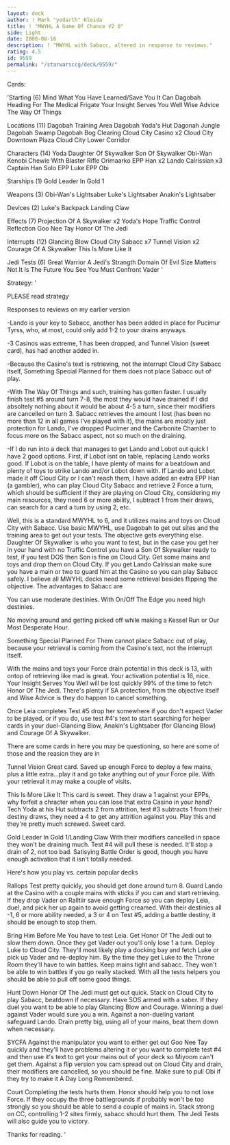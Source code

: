 ```yaml
---
layout: deck
author: ! Mark "yodarth" Kloida
title: ! "MWYHL A Game Of Chance V2 0"
side: Light
date: 2000-08-16
description: ! "MWYHL with Sabacc, altered in response to reviews."
rating: 4.5
id: 9559
permalink: "/starwarsccg/deck/9559/"
---
```

Cards: 

'Starting (6)
Mind What You Have Learned/Save You It Can
Dagobah
Heading For The Medical Frigate
Your Insight Serves You Well
Wise Advice
The Way Of Things

Locations (11)
Dagobah Training Area
Dagobah Yoda's Hut
Dagonah Jungle
Dagobah Swamp
Dagobah Bog Clearing
Cloud City Casino x2
Cloud City Downtown Plaza
Cloud City Lower Corridor

Characters (14)
Yoda
Daughter Of Skywalker
Son Of Skywalker
Obi-Wan Kenobi
Chewie With Blaster Rifle
Orimaarko
EPP Han x2
Lando Calrissian x3
Captain Han Solo
EPP Luke
EPP Obi

Starships (1)
Gold Leader In Gold 1

Weapons (3)
Obi-Wan's Lightsaber
Luke's Lightsaber
Anakin's Lightsaber

Devices (2)
Luke's Backpack
Landing Claw

Effects (7)
Projection Of A Skywalker x2
Yoda's Hope
Traffic Control
Reflection
Goo Nee Tay
Honor Of The Jedi

Interrupts (12)
Glancing Blow
Cloud City Sabacc x7
Tunnel Vision x2
Courage Of A Skywalker
This Is More Like It

Jedi Tests (6)
Great Warrior
A Jedi's Strangth
Domain Of Evil
Size Matters Not
It Is The Future You See
You Must Confront Vader
'

Strategy: '

PLEASE read strategy

Responses to reviews on my earlier version

-Lando is your key to Sabacc, another has been added in place for Pucimur Tyrss, who, at most, could only add 1-2 to your drains anyways.

-3 Casinos was extreme, 1 has been dropped, and Tunnel Vision (sweet card), has had another added in.

-Because the Casino's text is retrieving, not the interrupt Cloud City Sabacc itself, Something Special Planned for them does not place Sabacc out of play.

-With The Way Of Things and such, training has gotten faster.  I usually finish test #5 around turn 7-8, the most they would have drained if I did absoltely nothing about it would be about 4-5 a turn, since their modifiers are cancelled on turn 3.  Sabacc retrieves the amount I lost (has been no more than 12 in all games I've played with it), the mains are mostly just protection for Lando, I've dropped Pucimer and the Carbonite Chamber to focus more on the Sabacc aspect, not so much on the draining.

-If I do run into a deck that manages to get Lando and Lobot out quick I have 2 good options.  First, if Lobot isnt on table, replacing Lando works good.  If Lobot is on the table, I have plenty of mains for a beatdown and plenty of toys to strike Lando and/or Lobot down with.  If Lando and Lobot made it off Cloud City or I can't reach them, I have added an extra EPP Han (a gambler), who can play Cloud City Sabacc and retrieve 2 Force a turn, which should be sufficient if they are playing on Cloud City, considering my main resources, they need 6 or more ability, I subtract 1 from their draws, can search for a card a turn by using 2, etc.

Well, this is a standard MWYHL to 6, and it utilizes mains and toys on Cloud City with Sabacc. Use basic MWYHL, use Dagobah to get out sites and the training area to get out your tests. The objective gets everything else. Daughter Of Skywalker is who you want to test, but in the case you get her in your hand with no Traffic Control you have a Son Of Skywalker ready to test, if you test DOS then Son is fine on Cloud City. Get some mains and toys and drop them on Cloud City. If you get Lando Calrissian make sure you have a main or two to guard him at the Casino so you can play Sabacc safely. I believe all MWYHL decks need some retrieval besides flipping the objective. The advantages to Sabacc are

You can use moderate destinies. With On/Off The Edge you need high destinies.

No moving around and getting picked off while making a Kessel Run or Our Most Desperate Hour.

Something Special Planned For Them cannot place Sabacc out of play, because your retrieval is coming from the Casino's text, not the interrupt itself.

With the mains and toys your Force drain potential in this deck is 13, with ontop of retrieving like mad is great. Your activation potential is 16, nice. Your Insight Serves You Well will be lost quickly 99% of the time to fetch Honor Of The Jedi. There's plenty if SA protection, from the objective itself and Wise Advice is they do happen to cancel something.

Once Leia completes Test #5 drop her somewhere if you don't expect Vader to be played, or if you do, use test #4's text to start searching for helper cards in your duel-Glancing Blow, Anakin's Lightsaber (for Glancing Blow) and Courage Of A Skywalker.

There are some cards in here you may be questioning, so here are some of those and the reasion they are in

Tunnel Vision Great card. Saved up enough Force to deploy a few mains, plus a little extra...play it and go take anything out of your Force pile. With your retrieval it may make a couple of visits.

This Is More Like It This card is sweet. They draw a 1 against your EPPs, why forfeit a chracter when you can lose that extra Casino in your hand? Tech Yoda at his Hut subtracts 2 from attrition, test #3 subtracts 1 from their destiny draws, they need a 4 to get any attrition against you. Play this and they're pretty much screwed. Sweet card.

Gold Leader In Gold 1/Landing Claw With their modifiers cancelled in space they won't be draining much. Test #4 will pull these is needed. It'll stop a drain of 2, not too bad. Satisying Battle Order is good, though you have enough activation that it isn't totally needed.

Here's how you play vs. certain popular decks

Rallops
Test pretty quickly, you should get done around turn 8. Guard Lando at the Casino with a couple mains with sticks if you can and start retrieving. If they drop Vader on Ralltiir save enough Force so you can deploy Leia, duel, and pick her up again to avoid getting creamed. With their destinies all -1, 6 or more ability needed, a 3 or 4 on Test #5, adding a battle destiny, it should be enough to stop them.

Bring Him Before Me
You have to test Leia. Get Honor Of The Jedi out to slow them down. Once they get Vader out you'll only lose 1 a turn. Deploy Luke to Cloud City. They'll most likely play a docking bay and fetch Luke or pick up Vader and re-deploy him. By the time they get Luke to the Throne Room they'll have to win battles. Keep mains tight and sabacc. They won't be able to win battles if you go really stacked. With all the tests helpers you should be able to pull off some good things.

Hunt Down
Honor Of The Jedi must get out quick. Stack on Cloud City to play Sabacc, beatdown if necessary. Have SOS armed with a saber. If they duel you want to be able to play Glancing Blow and Courage. Winning a duel against Vader would sure you a win. Against a non-dueling variant safeguard Lando. Drain pretty big, using all of your mains, beat them down when necessary.

SYCFA
Against the manipulator you want to either get out Goo Nee Tay quickly and they'll have problems altering it or you want to complete test #4 and then use it's text to get your mains out of your deck so Miyoom can't get them. Against a flip version you cam spread out on Cloud City and drain, their modifiers are cancelled, so you should be fine. Make sure to pull Obi if they try to make it A Day Long Remembered.

Court
Completing the tests hurts them. Honor should help you to not lose Force. If they occupy the three battlegrounds if probably won't be too strongly so you should be able to send a couple of mains in. Stack strong on CC, controlling 1-2 sites firmly, sabacc should hurt them. The Jedi Tests will also guide you to victory.

Thanks for reading.
'
